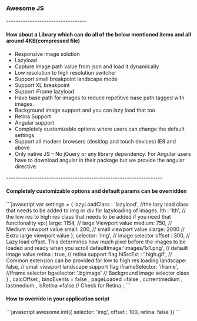 <h3>Awesome JS</h3>
----------------------------------
<h4>How about a Library which can do all of the below mentioned items and all around 4KB(compressed file) </h4>
<ul>
<li>Responsive image solution</li>
<li>Lazyload</li>
<li>Capture image path value from json and load it dynamically</li>
<li>Low resolution to high resolution switcher</li>
<li>Support small breakpoint landscape mode </li>
<li>Support XL breakpoint </li>
<li>Support iFrame lazyload</li>
<li>Have base path for images to reduce repetitive base path tagged with images.</li>
<li>Background image support and you can lazy load that too</li>
<li>Retina Support</li>
<li>Angular support</li>
<li>Completely customizable options where users can change the default settings.</li>
<li>Support all modern browsers (desktop and touch devices) IE8 and above </li>
<li>Only native JS – No jQuery  or any library dependency. For Angular users have to download angular in their package but we provide the angular directive.</li>
</ul>
------------------------------------------------------------------
<h4>Completely customizable options and default params can be overridden </h4>
```javascript
var settings = {
			lazyLoadClass : 'lazyload', //the lazy load class that needs to be added to img or div for lazyloading of images. 
			lth : 'lth', // the low res to high res class that needs to be added if you need that functionality
			vp:{
				large: 1154, // large Viewport value
				medium: 750, // Medium viewport value
				small: 200,  // small viewport value
				xlarge: 2000 // Extra large viewport value
			},
			selector: 'img',  // image selector
			offset : 300,     // Lazy load offset. This determines how much pixel before the images to be loaded and ready when you scroll
			defaultImage:'images/1x1.png', // default image value
			retina : true, // retina support flag
			hiSrcExt : '.high.gif', // Common extension can be provided for low to high res loading
			landscape: false, // small viewport landscape support flag
			iframeSelector: 'iframe', //Iframe selector
			bgselector: '.bgimage' // Background image selector class
		}
		, calcOffset
		, bindEvents = false
		, pageLoaded =false
		, currentmedium
		, lastmedium 
		, isRetina =false // Check for Retina
		;
```
<h4>How to override in your application script</h4>
```javascript
awesome.init({
		selector: 'img',
		offset : 100,
		retina: false
	})
```